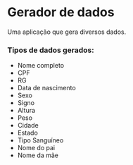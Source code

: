 <h1>Gerador de dados</h1>

Uma aplicação que gera diversos dados.

<h3>Tipos de dados gerados:</h3>

<ul>
    <li>Nome completo</li>
    <li>CPF</li>
    <li>RG</li>
    <li>Data de nascimento</li>
    <li>Sexo</li>
    <li>Signo</li>
    <li>Altura</li>
    <li>Peso</li>
    <li>Cidade</li>
    <li>Estado</li>
    <li>Tipo Sanguíneo</li>
    <li>Nome do pai</li>
    <li>Nome da mãe</li>
</ul>
